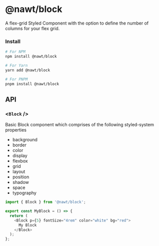 # @nawt/block

A flex-grid Styled Component with the option to define the number of columns for your flex grid.

### **Install**

```sh
# For NPM
npm install @nawt/block

# For Yarn
yarn add @nawt/block

# For PNPM
pnpm install @nawt/block
```

## **API**

### <**`Block`** \/>

Basic Block component which comprises of the following styled-system properties

- background
- border
- color
- display
- flexbox
- grid
- layout
- position
- shadow
- space
- typography

```ts
import { Block } from '@nawt/block';

export const MyBlock = () => {
  return (
    <Block p={5} fontSize="4rem" color="white" bg="red">
      My Block
    </Block>
  );
};
```
